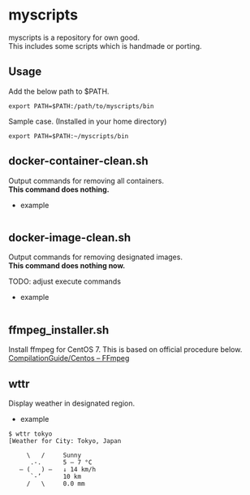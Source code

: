 # myscripts

myscripts is a repository for own good.  
This includes some scripts which is handmade or porting.  

## Usage

Add the below path to $PATH.

```
export PATH=$PATH:/path/to/myscripts/bin
```

Sample case. (Installed in your home directory)

```
export PATH=$PATH:~/myscripts/bin
```

## docker-container-clean.sh

Output commands for removing all containers.  
**This command does nothing.**  

- example

```

```

## docker-image-clean.sh

Output commands for removing designated images.  
**This command does nothing now.**  

TODO: adjust execute commands

- example

```

```

## ffmpeg_installer.sh

Install ffmpeg for CentOS 7.
This is based on official procedure below.
[CompilationGuide/Centos – FFmpeg](https://trac.ffmpeg.org/wiki/CompilationGuide/Centos)

## wttr

Display weather in designated region.

- example

```
$ wttr tokyo
[Weather for City: Tokyo, Japan

     \   /     Sunny
      .-.      5 – 7 °C
   ― (   ) ―   ↓ 14 km/h
      `-’      10 km
     /   \     0.0 mm
```
